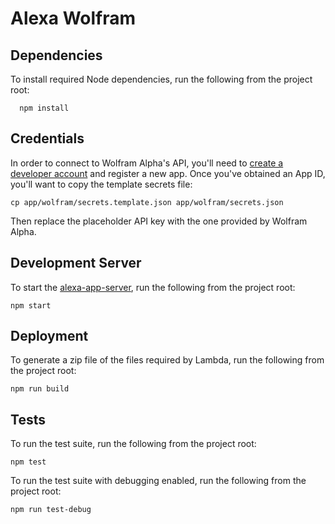 # Alexa Wolfram

## Dependencies

To install required Node dependencies, run the following from the project root:

```shell
  npm install
```

## Credentials

In order to connect to Wolfram Alpha's API, you'll need to [create a developer account](https://developer.wolframalpha.com/portal/apisignup.html?_ga=1.97656918.812542650.1472253586) and register a new app. Once you've obtained an App ID, you'll want to copy the template secrets file:

```shell
cp app/wolfram/secrets.template.json app/wolfram/secrets.json
```

Then replace the placeholder API key with the one provided by Wolfram Alpha.


## Development Server

To start the [alexa-app-server](https://github.com/matt-kruse/alexa-app-server), run the following from the project root:

```shell
npm start
```

## Deployment

To generate a zip file of the files required by Lambda, run the following from the project root:

```shell
npm run build
```

## Tests

To run the test suite, run the following from the project root:

```shell
npm test
```

To run the test suite with debugging enabled, run the following from the project root:

```shell
npm run test-debug
```
